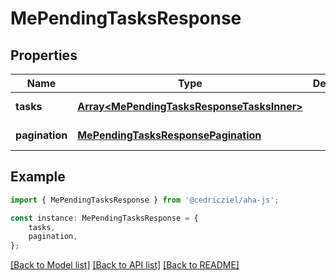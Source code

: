 # MePendingTasksResponse


## Properties

Name | Type | Description | Notes
------------ | ------------- | ------------- | -------------
**tasks** | [**Array&lt;MePendingTasksResponseTasksInner&gt;**](MePendingTasksResponseTasksInner.md) |  | [default to undefined]
**pagination** | [**MePendingTasksResponsePagination**](MePendingTasksResponsePagination.md) |  | [default to undefined]

## Example

```typescript
import { MePendingTasksResponse } from '@cedricziel/aha-js';

const instance: MePendingTasksResponse = {
    tasks,
    pagination,
};
```

[[Back to Model list]](../README.md#documentation-for-models) [[Back to API list]](../README.md#documentation-for-api-endpoints) [[Back to README]](../README.md)
